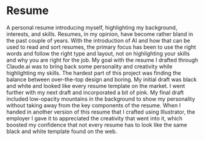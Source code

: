 # Resume
A personal resume introducing myself, highlighting my background, interests, and skills. 
Resumes, in my opinion, have become rather bland in the past couple of years. With the introduction of AI and how that can be used to read and sort resumes, the primary focus has been to use the right words and follow the right type and layout, not on highlighting your skills and why you are right for the job. My goal with the resume I drafted through Claude.ai was to bring back some personality and creativity while highlighting my skills. The hardest part of this project was finding the balance between over-the-top design and boring. My initial draft was black and white and looked like every resume template on the market. I went further with my next draft and incorporated a bit of pink. My final draft included low-opacity mountains in the background to show my personality without taking away from the key components of the resume. When I handed in another version of this resume that I crafted using Illustrator, the employer I gave it to appreciated the creativity that went into it, which boosted my confidence that not every resume has to look like the same black and white template found on the web. 

